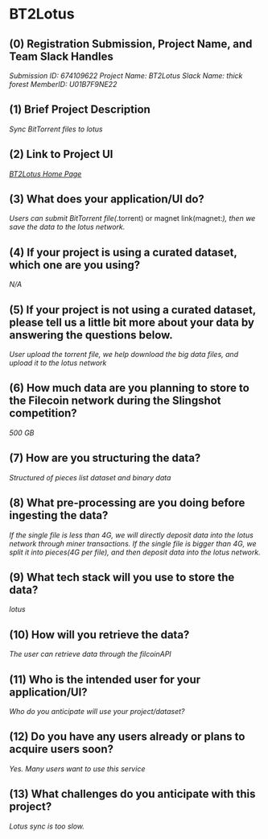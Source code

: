 # BT2Lotus

## (0) Registration Submission, Project Name, and Team Slack Handles

*Submission ID: 674109622
Project Name: BT2Lotus
Slack Name: thick forest
MemberID: U01B7F9NE22*

## (1) Brief Project Description

*Sync BitTorrent files to lotus*

## (2) Link to Project UI

*[BT2Lotus Home Page](http://bt2lotus.com)*

## (3) What does your application/UI do?

*Users can submit BitTorrent file(*.torrent) or magnet link(magnet:*), then we save the data to the lotus network.*

## (4) If your project is using a curated dataset, which one are you using?

*N/A*

## (5) If your project is not using a curated dataset, please tell us a little bit more about your data by answering the questions below.

*User upload the torrent file, we help download the big data files, and upload it to the lotus network*

## (6) How much data are you planning to store to the Filecoin network during the Slingshot competition?

*500 GB*

## (7) How are you structuring the data?

*Structured of pieces list dataset and binary data*

## (8) What pre-processing are you doing before ingesting the data?

*If the single file is less than 4G, we will directly deposit data into the lotus network through miner transactions.
If the single file is bigger than 4G, we split it into pieces(4G per file), and then deposit data into the lotus network.*

## (9)  What tech stack will you use to store the data?

*lotus*

## (10) How will you retrieve the data?

*The user can retrieve data through the filcoinAPI*

## (11) Who is the intended user for your application/UI?

*Who do you anticipate will use your project/dataset?*

## (12) Do you have any users already or plans to acquire users soon?

*Yes. Many users want to use this service*

## (13) What challenges do you anticipate with this project?

*Lotus sync is too slow.*
